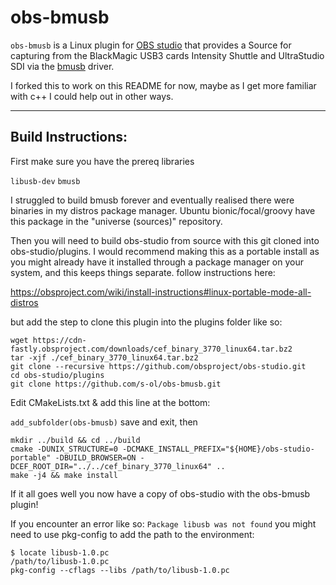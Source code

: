obs-bmusb
=========
`obs-bmusb` is a Linux plugin for [OBS studio][obs] that provides a Source for capturing from the BlackMagic USB3 cards
Intensity Shuttle and UltraStudio SDI via the [bmusb][bmusb] driver.


[obs]: https://obsproject.com/
[bmusb]: https://git.sesse.net/?p=bmusb;a=summary

I forked this to work on this README for now, maybe as I get more familiar with c++ I could help out in other ways.

---
Build Instructions:
---

First make sure you have the prereq libraries

`libusb-dev`
`bmusb`

I struggled to build bmusb forever and eventually realised there were binaries in my distros package manager. Ubuntu bionic/focal/groovy have this package in the "universe (sources)" repository.

Then you will need to build obs-studio from source with this git cloned into obs-studio/plugins.
I would recommend making this as a portable install as you might already have it installed through a package manager on your system, and this keeps things separate. follow instructions here: 

https://obsproject.com/wiki/install-instructions#linux-portable-mode-all-distros

but add the step to clone this plugin into the plugins folder like so:
```
wget https://cdn-fastly.obsproject.com/downloads/cef_binary_3770_linux64.tar.bz2
tar -xjf ./cef_binary_3770_linux64.tar.bz2
git clone --recursive https://github.com/obsproject/obs-studio.git
cd obs-studio/plugins
git clone https://github.com/s-ol/obs-bmusb.git
```
Edit CMakeLists.txt & add this line at the bottom:

`add_subfolder(obs-bmusb)` save and exit, then

```
mkdir ../build && cd ../build
cmake -DUNIX_STRUCTURE=0 -DCMAKE_INSTALL_PREFIX="${HOME}/obs-studio-portable" -DBUILD_BROWSER=ON -DCEF_ROOT_DIR="../../cef_binary_3770_linux64" ..
make -j4 && make install
```
If it all goes well you now have a copy of obs-studio with the obs-bmusb plugin!


If you encounter an error like so:
`Package libusb was not found` you might need to use pkg-config to add the path to the environment:

```
$ locate libusb-1.0.pc
/path/to/libusb-1.0.pc
pkg-config --cflags --libs /path/to/libusb-1.0.pc
```
